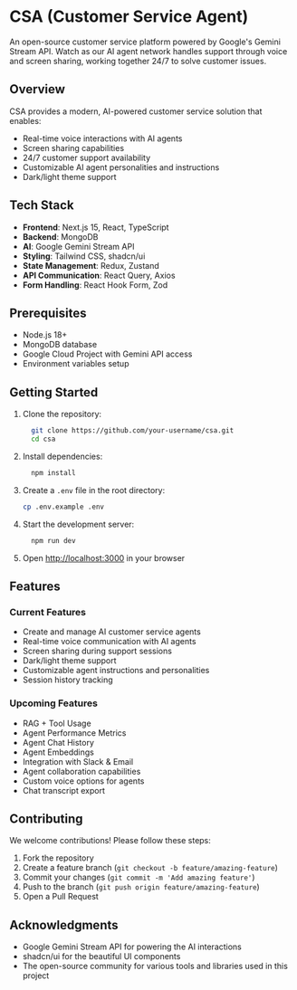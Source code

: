 # CSA (Customer Service Agent)

An open-source customer service platform powered by Google's Gemini Stream API. Watch as our AI agent network handles support through voice and screen sharing, working together 24/7 to solve customer issues.

## Overview

CSA provides a modern, AI-powered customer service solution that enables:

- Real-time voice interactions with AI agents
- Screen sharing capabilities
- 24/7 customer support availability
- Customizable AI agent personalities and instructions
- Dark/light theme support

## Tech Stack

- **Frontend**: Next.js 15, React, TypeScript
- **Backend**: MongoDB
- **AI**: Google Gemini Stream API
- **Styling**: Tailwind CSS, shadcn/ui
- **State Management**: Redux, Zustand
- **API Communication**: React Query, Axios
- **Form Handling**: React Hook Form, Zod

## Prerequisites

- Node.js 18+
- MongoDB database
- Google Cloud Project with Gemini API access
- Environment variables setup

## Getting Started

1. Clone the repository:
   ```bash
     git clone https://github.com/your-username/csa.git
     cd csa
   ```
2. Install dependencies:

   ```bash
     npm install
   ```

3. Create a `.env` file in the root directory:

   ```bash
   cp .env.example .env
   ```

4. Start the development server:

   ```bash
     npm run dev
   ```

5. Open [http://localhost:3000](http://localhost:3000) in your browser

## Features

### Current Features

- Create and manage AI customer service agents
- Real-time voice communication with AI agents
- Screen sharing during support sessions
- Dark/light theme support
- Customizable agent instructions and personalities
- Session history tracking

### Upcoming Features

- RAG + Tool Usage
- Agent Performance Metrics
- Agent Chat History
- Agent Embeddings
- Integration with Slack & Email
- Agent collaboration capabilities
- Custom voice options for agents
- Chat transcript export

## Contributing

We welcome contributions! Please follow these steps:

1. Fork the repository
2. Create a feature branch (`git checkout -b feature/amazing-feature`)
3. Commit your changes (`git commit -m 'Add amazing feature'`)
4. Push to the branch (`git push origin feature/amazing-feature`)
5. Open a Pull Request

## Acknowledgments

- Google Gemini Stream API for powering the AI interactions
- shadcn/ui for the beautiful UI components
- The open-source community for various tools and libraries used in this project

